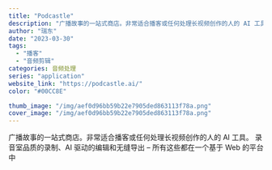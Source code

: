 ```yaml
---
title: "Podcastle"
description: "广播故事的一站式商店。非常适合播客或任何处理长视频创作的人的 AI 工具。 录音室品质的录制、AI 驱动的编辑和无缝导出"
author: "瑞东"
date: "2023-03-30"
tags:
  - "播客"
  - "音频剪辑"
categories: 音频处理
series: "application"
website_link: "https://podcastle.ai/"
color: "#00CC8E"

thumb_image: "/img/aef0d96bb59b22e7905ded863113f78a.png"
cover_image: "/img/aef0d96bb59b22e7905ded863113f78a.png"
---
```


广播故事的一站式商店。非常适合播客或任何处理长视频创作的人的 AI 工具。 录音室品质的录制、AI 驱动的编辑和无缝导出 – 所有这些都在一个基于 Web 的平台中 
